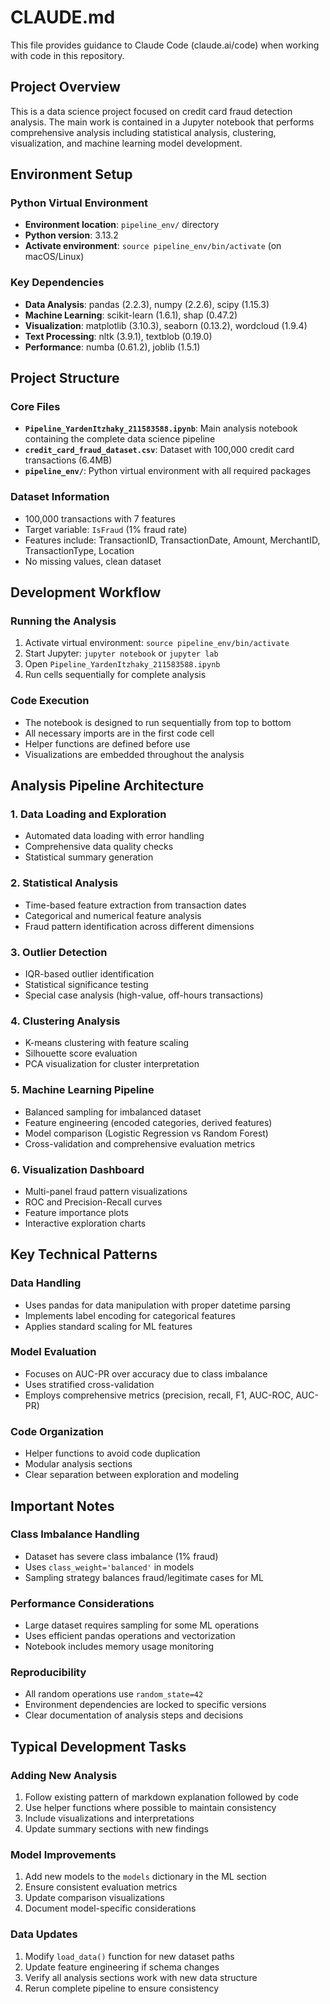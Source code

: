 # CLAUDE.md

This file provides guidance to Claude Code (claude.ai/code) when working with code in this repository.

## Project Overview

This is a data science project focused on credit card fraud detection analysis. The main work is contained in a Jupyter notebook that performs comprehensive analysis including statistical analysis, clustering, visualization, and machine learning model development.

## Environment Setup

### Python Virtual Environment
- **Environment location**: `pipeline_env/` directory
- **Python version**: 3.13.2
- **Activate environment**: `source pipeline_env/bin/activate` (on macOS/Linux)

### Key Dependencies
- **Data Analysis**: pandas (2.2.3), numpy (2.2.6), scipy (1.15.3)
- **Machine Learning**: scikit-learn (1.6.1), shap (0.47.2)
- **Visualization**: matplotlib (3.10.3), seaborn (0.13.2), wordcloud (1.9.4)
- **Text Processing**: nltk (3.9.1), textblob (0.19.0)
- **Performance**: numba (0.61.2), joblib (1.5.1)

## Project Structure

### Core Files
- **`Pipeline_YardenItzhaky_211583588.ipynb`**: Main analysis notebook containing the complete data science pipeline
- **`credit_card_fraud_dataset.csv`**: Dataset with 100,000 credit card transactions (6.4MB)
- **`pipeline_env/`**: Python virtual environment with all required packages

### Dataset Information
- 100,000 transactions with 7 features
- Target variable: `IsFraud` (1% fraud rate)
- Features include: TransactionID, TransactionDate, Amount, MerchantID, TransactionType, Location
- No missing values, clean dataset

## Development Workflow

### Running the Analysis
1. Activate virtual environment: `source pipeline_env/bin/activate`
2. Start Jupyter: `jupyter notebook` or `jupyter lab`
3. Open `Pipeline_YardenItzhaky_211583588.ipynb`
4. Run cells sequentially for complete analysis

### Code Execution
- The notebook is designed to run sequentially from top to bottom
- All necessary imports are in the first code cell
- Helper functions are defined before use
- Visualizations are embedded throughout the analysis

## Analysis Pipeline Architecture

### 1. Data Loading and Exploration
- Automated data loading with error handling
- Comprehensive data quality checks
- Statistical summary generation

### 2. Statistical Analysis
- Time-based feature extraction from transaction dates
- Categorical and numerical feature analysis
- Fraud pattern identification across different dimensions

### 3. Outlier Detection
- IQR-based outlier identification
- Statistical significance testing
- Special case analysis (high-value, off-hours transactions)

### 4. Clustering Analysis
- K-means clustering with feature scaling
- Silhouette score evaluation
- PCA visualization for cluster interpretation

### 5. Machine Learning Pipeline
- Balanced sampling for imbalanced dataset
- Feature engineering (encoded categories, derived features)
- Model comparison (Logistic Regression vs Random Forest)
- Cross-validation and comprehensive evaluation metrics

### 6. Visualization Dashboard
- Multi-panel fraud pattern visualizations
- ROC and Precision-Recall curves
- Feature importance plots
- Interactive exploration charts

## Key Technical Patterns

### Data Handling
- Uses pandas for data manipulation with proper datetime parsing
- Implements label encoding for categorical features
- Applies standard scaling for ML features

### Model Evaluation
- Focuses on AUC-PR over accuracy due to class imbalance
- Uses stratified cross-validation
- Employs comprehensive metrics (precision, recall, F1, AUC-ROC, AUC-PR)

### Code Organization
- Helper functions to avoid code duplication
- Modular analysis sections
- Clear separation between exploration and modeling

## Important Notes

### Class Imbalance Handling
- Dataset has severe class imbalance (1% fraud)
- Uses `class_weight='balanced'` in models
- Sampling strategy balances fraud/legitimate cases for ML

### Performance Considerations
- Large dataset requires sampling for some ML operations
- Uses efficient pandas operations and vectorization
- Notebook includes memory usage monitoring

### Reproducibility
- All random operations use `random_state=42`
- Environment dependencies are locked to specific versions
- Clear documentation of analysis steps and decisions

## Typical Development Tasks

### Adding New Analysis
1. Follow existing pattern of markdown explanation followed by code
2. Use helper functions where possible to maintain consistency
3. Include visualizations and interpretations
4. Update summary sections with new findings

### Model Improvements
1. Add new models to the `models` dictionary in the ML section
2. Ensure consistent evaluation metrics
3. Update comparison visualizations
4. Document model-specific considerations

### Data Updates
1. Modify `load_data()` function for new dataset paths
2. Update feature engineering if schema changes
3. Verify all analysis sections work with new data structure
4. Rerun complete pipeline to ensure consistency